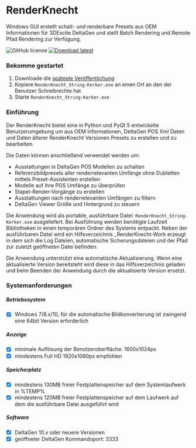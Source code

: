 # RenderKnecht
Windows GUI erstellt schalt- und renderbare Presets aus OEM Informationen für 3DExcite DeltaGen und stellt Batch Rendering und Remote Pfad Rendering zur Verfügung.

![GitHub license](https://img.shields.io/github/license/tappi287/RenderKnecht.svg) [![Download latest](https://img.shields.io/badge/download-latest-green.svg)](https://github.com/tappi287/RenderKnecht/blob/master/dist/RenderKnecht_String-Kerker.exe)

### Bekomme gestartet
 1. Downloade die [späteste Veröffentlichung](https://github.com/tappi287/RenderKnecht/blob/master/dist/RenderKnecht_String-Kerker.exe)
 2. Kopiere ``RenderKnecht_String-Kerker.exe`` an einen Ort an den der Benutzer Schreibrechte hat
 3. Starte ``RenderKnecht_String-Kerker.exe``
### Einführung
Der RenderKnecht bietet eine in Python und PyQt 5 entwickelte Benutzerumgebung um aus OEM Informationen, DeltaGen POS Xml Daten und Daten älterer RenderKnecht Versionen Presets zu erstellen und zu bearbeiten.

Die Daten können anschließend verwendet werden um:
-   Ausstattungen in DeltaGen POS Modellen zu schalten
-   Referenzbildpresets aller renderrelevanten Umfänge ohne Dubletten mittels Preset-Assistenten erstellen
-   Modelle auf ihre POS Umfänge zu überprüfen
-   Stapel-Render-Vorgänge zu erstellen
-   Ausstattungen nach renderrelevanten Umfängen zu filtern
-   DeltaGen Viewer Größe und Hintergrund zu steuern

Die Anwendung wird als portable, ausführbare Datei: ``RenderKnecht_String-Kerker.exe``  ausgeliefert. Bei Ausführung werden benötigte Laufzeit Bibliotheken in einen temporären Ordner des Systems entpackt. Neben der ausführbaren Datei wird ein Hilfsverzeichnis _RenderKnecht-Work erzeugt in dem sich die Log Dateien, automatische Sicherungsdateien und der Pfad zur zuletzt geöffneten Datei befinden.

Die Anwendung unterstützt eine automatische Aktualisierung. Wenn eine aktualisierte Version bereitsteht wird diese in das Hilfsverzeichnis geladen und beim Beenden der Anwendung durch die aktualisierte Version ersetzt.

### Systemanforderungen
##### Betriebssystem
 - [x] Windows 7/8.x/10, für die automatische Bildkonvertierung ist zwingend eine 64bit Version erforderlich

##### Anzeige
 - [x] minimale Auflösung der Benotzeroberfläche: 1600x1024px
 - [x] mindestens Full HD 1920x1080px empfohlen

##### Speicherplatz
- [x] mindestens 130MB freier Festplattenspeicher auf dem Systemlaufwerk in %TEMP%
- [x] mindestens 120MB freier Festplattenspeicher auf dem Laufwerk auf dem die ausführbare Datei ausgeführt wird

##### Software
 - [x] DeltaGen 10.x oder neuere Versionen
 - [x] geöffneter DeltaGen Kommandoport: 3333
